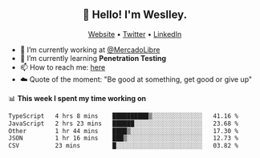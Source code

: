 <h2 align="center">👋 Hello! I'm Weslley.</h2>
<p align="center">
  <a href="http://weslleyneri.com.br">Website</a> •
  <a href="https://twitter.com/Weslley_Neri">Twitter</a> •
  <a href="https://www.linkedin.com/in/weslley-neri-3658908b">LinkedIn</a>
</p>


- 🔭 I’m currently working at [@MercadoLibre](https://github.com/mercadolibre)
- 🌱 I’m currently learning **Penetration Testing**
- 📫 How to reach me: [here](mailto:weslley39@gmail.com)
- ☁️ Quote of the moment: "Be good at something, get good or give up"

📊 **This week I spent my time working on**
<!--START_SECTION:waka-->

```txt
TypeScript   4 hrs 8 mins    ██████████▒░░░░░░░░░░░░░░   41.16 %
JavaScript   2 hrs 23 mins   ██████░░░░░░░░░░░░░░░░░░░   23.68 %
Other        1 hr 44 mins    ████▒░░░░░░░░░░░░░░░░░░░░   17.30 %
JSON         1 hr 16 mins    ███▒░░░░░░░░░░░░░░░░░░░░░   12.73 %
CSV          23 mins         █░░░░░░░░░░░░░░░░░░░░░░░░   03.82 %
```

<!--END_SECTION:waka-->

<!-- Inspired by https://github.com/gruselhaus/gruselhaus -->
